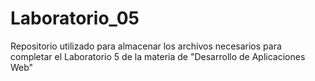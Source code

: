 # Laboratorio_05
Repositorio utilizado para almacenar los archivos necesarios para completar el Laboratorio 5 de la materia de "Desarrollo de Aplicaciones Web"
